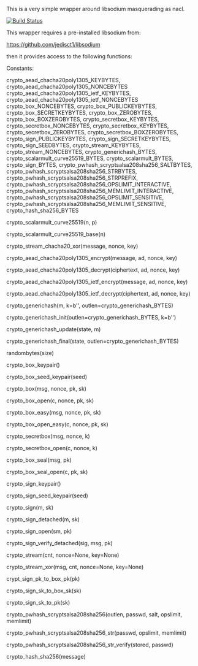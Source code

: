 This is a very simple wrapper around libsodium masquerading as nacl.

[![Build Status](https://travis-ci.org/stef/pysodium.svg?branch=master)](https://travis-ci.org/stef/pysodium)

This wrapper requires a pre-installed libsodium from:

   https://github.com/jedisct1/libsodium

then it provides access to the following functions:

Constants:

crypto_aead_chacha20poly1305_KEYBYTES, crypto_aead_chacha20poly1305_NONCEBYTES
crypto_aead_chacha20poly1305_ietf_KEYBYTES, crypto_aead_chacha20poly1305_ietf_NONCEBYTES
crypto_box_NONCEBYTES, crypto_box_PUBLICKEYBYTES,
crypto_box_SECRETKEYBYTES, crypto_box_ZEROBYTES,
crypto_box_BOXZEROBYTES, crypto_secretbox_KEYBYTES,
crypto_secretbox_NONCEBYTES, crypto_secretbox_KEYBYTES,
crypto_secretbox_ZEROBYTES, crypto_secretbox_BOXZEROBYTES,
crypto_sign_PUBLICKEYBYTES, crypto_sign_SECRETKEYBYTES,
crypto_sign_SEEDBYTES,
crypto_stream_KEYBYTES, crypto_stream_NONCEBYTES,
crypto_generichash_BYTES, crypto_scalarmult_curve25519_BYTES,
crypto_scalarmult_BYTES, crypto_sign_BYTES,
crypto_pwhash_scryptsalsa208sha256_SALTBYTES,
crypto_pwhash_scryptsalsa208sha256_STRBYTES,
crypto_pwhash_scryptsalsa208sha256_STRPREFIX,
crypto_pwhash_scryptsalsa208sha256_OPSLIMIT_INTERACTIVE,
crypto_pwhash_scryptsalsa208sha256_MEMLIMIT_INTERACTIVE,
crypto_pwhash_scryptsalsa208sha256_OPSLIMIT_SENSITIVE,
crypto_pwhash_scryptsalsa208sha256_MEMLIMIT_SENSITIVE,
crypto_hash_sha256_BYTES

crypto_scalarmult_curve25519(n, p)

crypto_scalarmult_curve25519_base(n)

crypto_stream_chacha20_xor(message, nonce, key)

crypto_aead_chacha20poly1305_encrypt(message, ad, nonce, key)

crypto_aead_chacha20poly1305_decrypt(ciphertext, ad, nonce, key)

crypto_aead_chacha20poly1305_ietf_encrypt(message, ad, nonce, key)

crypto_aead_chacha20poly1305_ietf_decrypt(ciphertext, ad, nonce, key)

crypto_generichash(m, k=b'', outlen=crypto_generichash_BYTES)

crypto_generichash_init(outlen=crypto_generichash_BYTES, k=b'')

crypto_generichash_update(state, m)

crypto_generichash_final(state, outlen=crypto_generichash_BYTES)

randombytes(size)

crypto_box_keypair()

crypto_box_seed_keypair(seed)

crypto_box(msg, nonce, pk, sk)

crypto_box_open(c, nonce, pk, sk)

crypto_box_easy(msg, nonce, pk, sk)

crypto_box_open_easy(c, nonce, pk, sk)

crypto_secretbox(msg, nonce, k)

crypto_secretbox_open(c, nonce, k)

crypto_box_seal(msg, pk)

crypto_box_seal_open(c, pk, sk)

crypto_sign_keypair()

crypto_sign_seed_keypair(seed)

crypto_sign(m, sk)

crypto_sign_detached(m, sk)

crypto_sign_open(sm, pk)

crypto_sign_verify_detached(sig, msg, pk)

crypto_stream(cnt, nonce=None, key=None)

crypto_stream_xor(msg, cnt, nonce=None, key=None)

crypt_sign_pk_to_box_pk(pk)

crypto_sign_sk_to_box_sk(sk)

crypto_sign_sk_to_pk(sk)

crypto_pwhash_scryptsalsa208sha256(outlen, passwd, salt, opslimit, memlimit)

crypto_pwhash_scryptsalsa208sha256_str(passwd, opslimit, memlimit)

crypto_pwhash_scryptsalsa208sha256_str_verify(stored, passwd)

crypto_hash_sha256(message)
